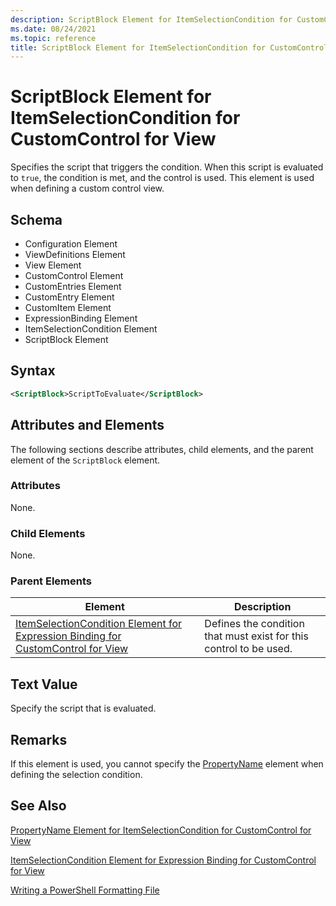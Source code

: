 ```yaml
---
description: ScriptBlock Element for ItemSelectionCondition for CustomControl for View
ms.date: 08/24/2021
ms.topic: reference
title: ScriptBlock Element for ItemSelectionCondition for CustomControl for View
---
```

# ScriptBlock Element for ItemSelectionCondition for CustomControl for View

Specifies the script that triggers the condition. When this script is evaluated to `true`, the
condition is met, and the control is used. This element is used when defining a custom control view.

## Schema

- Configuration Element
- ViewDefinitions Element
- View Element
- CustomControl Element
- CustomEntries Element
- CustomEntry Element
- CustomItem Element
- ExpressionBinding Element
- ItemSelectionCondition Element
- ScriptBlock Element

## Syntax

```xml
<ScriptBlock>ScriptToEvaluate</ScriptBlock>
```

## Attributes and Elements

The following sections describe attributes, child elements, and the parent element of the
`ScriptBlock` element.

### Attributes

None.

### Child Elements

None.

### Parent Elements

|Element|Description|
|-------------|-----------------|
|[ItemSelectionCondition Element for Expression Binding for CustomControl for View](./itemselectioncondition-element-for-expressionbinding-for-customcontrol-format.md)|Defines the condition that must exist for this control to be used.|

## Text Value

Specify the script that is evaluated.

## Remarks

If this element is used, you cannot specify the [PropertyName](./propertyname-element-for-itemselectioncondition-for-customcontrol-for-view-format.md)
element when defining the selection condition.

## See Also

[PropertyName Element for ItemSelectionCondition for CustomControl for View](./propertyname-element-for-itemselectioncondition-for-customcontrol-for-view-format.md)

[ItemSelectionCondition Element for Expression Binding for CustomControl for View](./itemselectioncondition-element-for-expressionbinding-for-customcontrol-format.md)

[Writing a PowerShell Formatting File](./writing-a-powershell-formatting-file.md)

